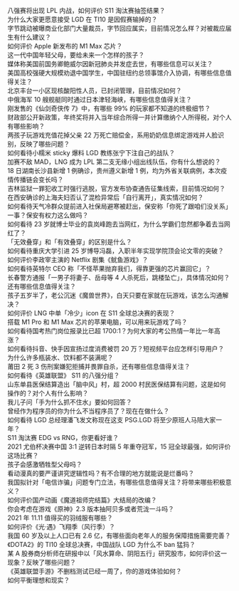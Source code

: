 八强赛将出现 LPL 内战，如何评价 S11 淘汰赛抽签结果？  
为什么大家更愿意接受 LGD 在 TI10 是因假赛输掉的？  
字节跳动被曝商业化部门大量裁员，字节回应属实，目前情况怎么样？对被裁应届生有什么建议？  
如何评价 Apple 新发布的 M1 Max 芯片？  
这一代中国年轻父母，要给未来一个怎样的孩子？  
媒体称美国前国务卿鲍威尔因新冠肺炎并发症去世，有哪些信息可以关注？  
美国高校强硬大规模劝退中国学生，中国驻纽约总领事馆介入协调，有哪些信息值得关注？  
北京丰台一小区现核酸阳性人员，已封闭管理，目前情况如何？  
中俄海军 10 艘舰艇同时通过日本津轻海峡，有哪些信息值得关注？  
刚发售的《仙剑奇侠传 7》中，有哪些 99% 的玩家都不知道的终极细节？  
财政部公开新政策，年终奖将并入当年综合所得一并计算缴纳个人所得税，对个人有哪些影响？  
两孩子玩游戏充值花掉父亲 22 万死亡赔偿金，系用奶奶信息绑定游戏并人脸识别，反映了哪些问题？  
如何看待小糯米 sticky 爆料 LGD 教练张宁下注自己的战队？  
加赛不敌 MAD，LNG 成为 LPL 第二支无缘小组出线队伍，你有什么想说的？  
18 日湖南长沙县新增 1 例确诊，贵州遵义新增 1 例，均为外省关联病例，本次疫情传播链会变长吗？  
吉林监狱一罪犯收工时强行逃脱，官方发布协查通告征集线索，目前情况如何？  
在西安确诊的上海夫妇否认了混检异常后「自行离开」，真实情况如何？  
如何看待天气冷群众提前进入社保局避寒被赶出，保安称「你死了跟咱们没关系」一事？保安有权力这么做吗？  
如何看待 23 岁就博士毕业的袁岚峰跑去当网红，为什么学霸们忽然都争着去当网红了？  
「无效叠穿」和「有效叠穿」的区别是什么？  
如何看待重庆大学引进 25 岁博导冯磊，入职半年实现学院顶会论文零的突破？  
如何评价李政宰主演的 Netflix 剧集《鱿鱼游戏》？  
如何看待英特尔 CEO 称「不怪苹果抛弃我们，得靠更强的芯片赢回它」？  
长春警方通报「一男子将妻子、岳母等 4 人杀死后，跳楼坠亡」，具体情况如何？还有哪些信息值得关注？  
孩子五岁半了，老公沉迷《魔兽世界》，白天只要在家就在玩游戏，该怎么沟通解决？  
如何评价 LNG 中单「冷少」icon 在 S11 全球总决赛的表现？  
搭载 M1 Pro 和 M1 Max 芯片的苹果电脑，可以用来玩游戏了吗？  
如何看待国考热门岗位报录比已超 1700:1？为何大家的考公热情一年比一年高涨？  
如何看待抖音、快手因宣扬过度消费被罚 20 万？短视频平台应怎样引导用户？  
为什么许多瓶装水、饮料都不装满呢？  
莆田 2 死 3 伤刑案嫌犯拒捕并畏罪自杀，还有哪些信息值得关注？  
如何看待《英雄联盟》 S11 的八强分组？  
山东单县医保结算造出「脑中风」村，超 2000 村民医保结算有问题，这是如何操作的？对个人有什么影响？  
我儿子问「手为什么抓不住水」要如何回答？  
曾经作为程序员的你为什么不当程序员了？现在在做什么？  
如何看待 LGD 总经理潘飞发文称现在这支 PSG.LGD 将至少原班人马陪大家一年？  
S11 淘汰赛 EDG vs RNG，你更看好谁？  
2021 尤伯杯决赛中国 3:1 逆转日本时隔 5 年重夺冠军，15 冠全球最强，如何评价这场比赛？  
孩子会感激牺牲型父母吗？  
看动漫真的要严谨讲究逻辑性吗？有不合理的地方就能说是烂番吗？  
我国拟针对「电信诈骗」问题专门立法，有哪些信息值得关注？将带来哪些积极意义？  
如何评价国产动画《魔道祖师完结篇》大结局的改编？  
你会考虑在游戏《原神》2.3 版本抽阿贝多或者荒泷一斗吗？  
2021 年 11.11 值得买的羽绒服有哪些？  
如何评价《光·遇》飞翔季（风行季）？  
我国 60 岁及以上人口已有 2.6 亿，有哪些面向老年人的服务保障措施需要完善？  
《DOTA2》的 TI10 全球总决赛，中国战队 LGD 为什么不 ban 猛犸？  
某 A 股券商分析师在研报中以「风水算命、阴阳五行」研究股市，如何评价这一现象？反映了哪些问题？  
《英雄联盟手游》不删档测试已经一周了，你的游戏体验如何？  
如何平衡理想和现实？  
